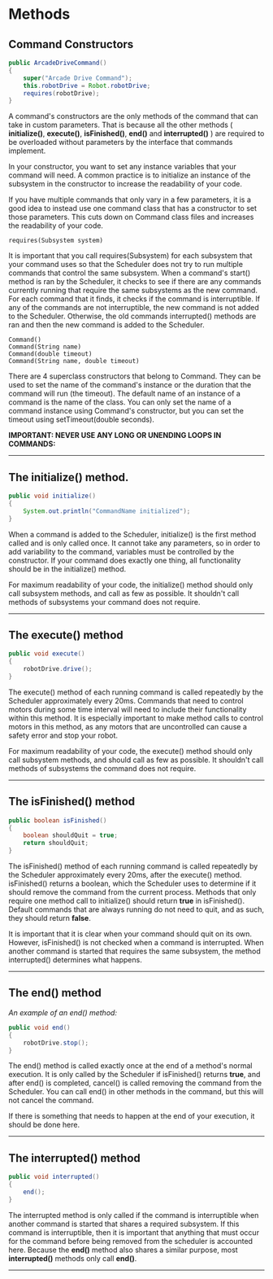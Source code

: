 # Methods

## Command Constructors

```java
public ArcadeDriveCommand()
{
    super("Arcade Drive Command");
    this.robotDrive = Robot.robotDrive;
    requires(robotDrive);
}
```

A command's constructors are the only methods of the command that can take in custom parameters. That is because all the other methods ( **initialize()**, **execute()**, **isFinished()**, **end()** and **interrupted()** ) are required to be overloaded without parameters by the interface that commands implement.

In your constructor, you want to set any instance variables that your command will need. A common practice is to initialize an instance of the subsystem in the constructor to increase the readability of your code.

If you have multiple commands that only vary in a few parameters, it is a good idea to instead use one command class that has a constructor to set those parameters. This cuts down on Command class files and increases the readability of your code.

```
requires(Subsystem system)
```

It is important that you call requires(Subsystem) for each subsystem that your command uses so that the Scheduler does not try to run multiple commands that control the same subsystem. When a command's start() method is ran by the Scheduler, it checks to see if there are any commands currently running that require the same subsystems as the new command. For each command that it finds, it checks if the command is interruptible. If any of the commands are not interruptible, the new command is not added to the Scheduler. Otherwise, the old commands interrupted() methods are ran and then the new command is added to the Scheduler.

```
Command()
Command(String name)
Command(double timeout)
Command(String name, double timeout)
```

There are 4 superclass constructors that belong to Command. They can be used to set the name of the command's instance or the duration that the command will run (the timeout). The default name of an instance of a command is the name of the class. You can only set the name of a command instance using Command's constructor, but you can set the timeout using setTimeout(double seconds).

**IMPORTANT: NEVER USE ANY LONG OR UNENDING LOOPS IN COMMANDS:**

___

## The initialize() method.

```java
public void initialize()
{
    System.out.println("CommandName initialized");
}
```

When a command is added to the Scheduler, initialize() is the first method called and is only called once. It cannot take any parameters, so in order to add variability to the command, variables must be controlled by the constructor. If your command does exactly one thing, all functionality should be in the initialize() method.

For maximum readability of your code, the initialize() method should only call subsystem methods, and call as few as possible. It shouldn't call methods of subsystems your command does not require.

___

## The execute() method

```java
public void execute()
{
    robotDrive.drive();
}
```

The execute() method of each running command is called repeatedly by the Scheduler approximately every 20ms. Commands that need to control motors during some time interval will need to include their functionality within this method. It is especially important to make method calls to control motors in this method, as any motors that are uncontrolled can cause a safety error and stop your robot.

For maximum readability of your code, the execute() method should only call subsystem methods, and should call as few as possible. It shouldn't call methods of subsystems the command does not require.

___

## The isFinished() method

```java
public boolean isFinished()
{
    boolean shouldQuit = true;
    return shouldQuit;
}
```

The isFinished() method of each running command is called repeatedly by the Scheduler approximately every 20ms, after the execute() method. isFinished() returns a boolean, which the Scheduler uses to determine if it should remove the command from the current process. Methods that only require one method call to initialize() should return **true** in isFinished(). Default commands that are always running do not need to quit, and as such, they should return **false**.

It is important that it is clear when your command should quit on its own. However, isFinished() is not checked when a command is interrupted. When another command is started that requires the same subsystem, the method interrupted() determines what happens.

___

## The end() method

*An example of an end() method:*

```java
public void end()
{
    robotDrive.stop();
}
```

The end() method is called exactly once at the end of a method's normal execution. It is only called by the Scheduler if isFinished() returns **true**, and after end() is completed, cancel() is called removing the command from the Scheduler. You can call end() in other methods in the command, but this will not cancel the command.

If there is something that needs to happen at the end of your execution, it should be done here.

___

## The interrupted() method

```java
public void interrupted()
{
    end();
}
```

The interrupted method is only called if the command is interruptible when another command is started that shares a required subsystem. If this command is interruptible, then it is important that anything that must occur for the command before being removed from the scheduler is accounted here. Because the **end()** method also shares a similar purpose, most **interrupted()** methods only call **end()**.

___
